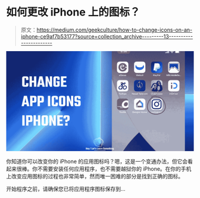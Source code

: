 # 如何更改 iPhone 上的图标？

> 原文：<https://medium.com/geekculture/how-to-change-icons-on-an-iphone-ce9af7b53177?source=collection_archive---------13----------------------->

![](img/0bece3343683d2134f7d855a2f6a04d2.png)

你知道你可以改变你的 iPhone 的应用图标吗？嗯，这是一个变通办法，但它会看起来很棒。你不需要安装任何应用程序，也不需要越狱你的 iPhone。在你的手机上改变应用图标的过程也非常简单，然而唯一困难的部分是找到正确的图标。

开始程序之前，请确保您已将应用程序图标保存到…